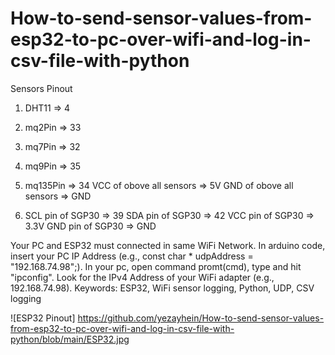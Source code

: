 # How-to-send-sensor-values-from-esp32-to-pc-over-wifi-and-log-in-csv-file-with-python
Sensors Pinout
1.  DHT11                    =>     4
2.  mq2Pin                   =>    33
3.  mq7Pin                   =>    32
4.  mq9Pin                   =>    35
5.  mq135Pin                 =>  34
    VCC of obove all sensors =>  5V
    GND of obove all sensors =>  GND

6.  SCL pin of SGP30          =>   39
    SDA pin of SGP30          =>  42
    VCC pin of SGP30          =>  3.3V
    GND pin of SGP30          =>  GND

Your PC and ESP32 must connected in same WiFi Network.
In arduino code, insert your PC IP Address (e.g., const char * udpAddress = "192.168.74.98";).
In your pc, open command promt(cmd), type and hit "ipconfig". Look for the IPv4 Address of your WiFi adapter (e.g., 192.168.74.98).
Keywords: ESP32, WiFi sensor logging, Python, UDP, CSV logging

![ESP32 Pinout] https://github.com/yezayhein/How-to-send-sensor-values-from-esp32-to-pc-over-wifi-and-log-in-csv-file-with-python/blob/main/ESP32.jpg
